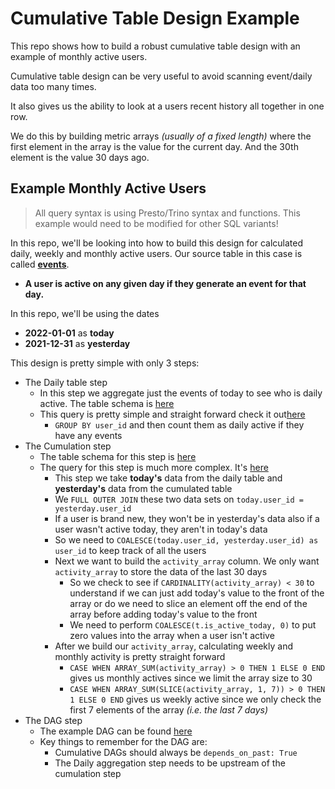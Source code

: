 # Cumulative Table Design Example

This repo shows how to build a robust cumulative table design with an example of monthly active users. 

Cumulative table design can be very useful to avoid scanning event/daily data too many times. 

It also gives us the ability to look at a users recent history all together in one row. 

We do this by building metric arrays *(usually of a fixed length)* where the first element in the array is the value for the current day. And the 30th element is the value 30 days ago. 


## Example Monthly Active Users

> All query syntax is using Presto/Trino syntax and functions. This example would need to be modified for other SQL variants!

In this repo, we'll be looking into how to build this design for calculated daily, weekly and monthly active users. 
Our source table in this case is called **[events](tables/events.sql)**. 
- **A user is active on any given day if they generate an event for that day.**


In this repo, we'll be using the dates 
- **2022-01-01** as **today** 
- **2021-12-31** as **yesterday**

This design is pretty simple with only 3 steps:

- The Daily table step
  - In this step we aggregate just the events of today to see who is daily active. The table schema is [here](tables/active_users_daily.sql)
  - This query is pretty simple and straight forward check it out[here](queries/active_users_daily_populate.sql)
    - `GROUP BY user_id` and then count them as daily active if they have any events
- The Cumulation step
  - The table schema for this step is [here](tables/active_users_cumulated.sql)
  - The query for this step is much more complex. It's [here](queries/active_users_cumulated_populate.sql)
    - This step we take **today's** data from the daily table and **yesterday's** data from the cumulated table
    - We `FULL OUTER JOIN` these two data sets on `today.user_id = yesterday.user_id`
    - If a user is brand new, they won't be in yesterday's data also if a user wasn't active today, they aren't in today's data
    - So we need to `COALESCE(today.user_id, yesterday.user_id) as user_id` to keep track of all the users
    - Next we want to build the `activity_array` column. We only want `activity_array` to store the data of the last 30 days
      - So we check to see if `CARDINALITY(activity_array) < 30` to understand if we can just add today's value to the front of the array or do we need to slice an element off the end of the array before adding today's value to the front
      - We need to perform `COALESCE(t.is_active_today, 0)` to put zero values into the array when a user isn't active
    - After we build our `activity_array`, calculating weekly and monthly activity is pretty straight forward
      - `CASE WHEN ARRAY_SUM(activity_array) > 0 THEN 1 ELSE 0 END` gives us monthly actives since we limit the array size to 30
      - `CASE WHEN ARRAY_SUM(SLICE(activity_array, 1, 7)) > 0 THEN 1 ELSE 0 END` gives us weekly active since we only check the first 7 elements of the array *(i.e. the last 7 days)*
- The DAG step
  - The example DAG can be found [here](cumulative_table_dag.py)
  - Key things to remember for the DAG are:
    - Cumulative DAGs should always be `depends_on_past: True`
    - The Daily aggregation step needs to be upstream of the cumulation step